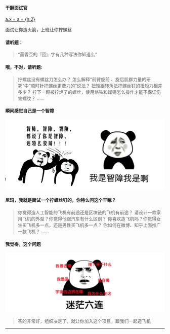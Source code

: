 #### 干翻面试官

[a.x = a = {n:2}](https://www.yuque.com/docs/share/3a596a0f-a130-4fae-8898-b32e217d3789)

面试让你造火箭，上班让你拧螺丝
#### 请听题：
  > “茴香豆的『回』字有几种写法你知道么”
#### 哦，不对，请听题:
  >拧螺丝没有螺丝刀怎么办？
   怎么解释“前臂旋前 、旋后肌群力量的研究”中“顺时针拧螺丝更费力的”说法？
   扭矩跟转角法拧螺丝钉的扭矩力相差多少？
   拧下一颗被拧烂了的螺丝，使用烙铁和焊锡怎么操作才能不保证伤害螺纹？
   ……
#### 瞬间感觉自己是一个智障
![智障](./zhizhang.jpg)

#### 尼玛，我就是面试一个拧螺丝钉的，你特么问这个干嘛？
> 你觉得造人工智能的飞机有前途还是区块链的飞机有前途？
请设计一款家用飞机的外型？你觉得他跟汽车有什么区别？
你喜欢造飞机吗？你觉得女生买飞机多一点，还是男性买飞机多一点？
你如何在微博、知乎上面推广一款飞机？
……
#### 我觉得，这个问题
![mengquan](./mengquan.jpg)
> 答的非常好，组织决定了，就让你加入这个项目，跟我们一起造飞机
------
